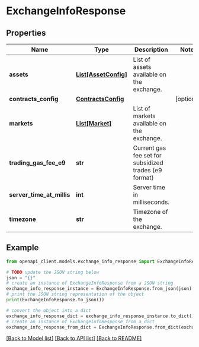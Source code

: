 # ExchangeInfoResponse


## Properties

Name | Type | Description | Notes
------------ | ------------- | ------------- | -------------
**assets** | [**List[AssetConfig]**](AssetConfig.md) | List of assets available on the exchange. | 
**contracts_config** | [**ContractsConfig**](ContractsConfig.md) |  | [optional] 
**markets** | [**List[Market]**](Market.md) | List of markets available on the exchange. | 
**trading_gas_fee_e9** | **str** | Current gas fee set for subsidized trades (e9 format) | 
**server_time_at_millis** | **int** | Server time in milliseconds. | 
**timezone** | **str** | Timezone of the exchange. | 

## Example

```python
from openapi_client.models.exchange_info_response import ExchangeInfoResponse

# TODO update the JSON string below
json = "{}"
# create an instance of ExchangeInfoResponse from a JSON string
exchange_info_response_instance = ExchangeInfoResponse.from_json(json)
# print the JSON string representation of the object
print(ExchangeInfoResponse.to_json())

# convert the object into a dict
exchange_info_response_dict = exchange_info_response_instance.to_dict()
# create an instance of ExchangeInfoResponse from a dict
exchange_info_response_from_dict = ExchangeInfoResponse.from_dict(exchange_info_response_dict)
```
[[Back to Model list]](../README.md#documentation-for-models) [[Back to API list]](../README.md#documentation-for-api-endpoints) [[Back to README]](../README.md)


